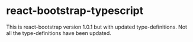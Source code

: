 # react-bootstrap-typescript
This is react-bootstrap version 1.0.1 but with updated type-definitions. Not all the type-definitions have been updated.
